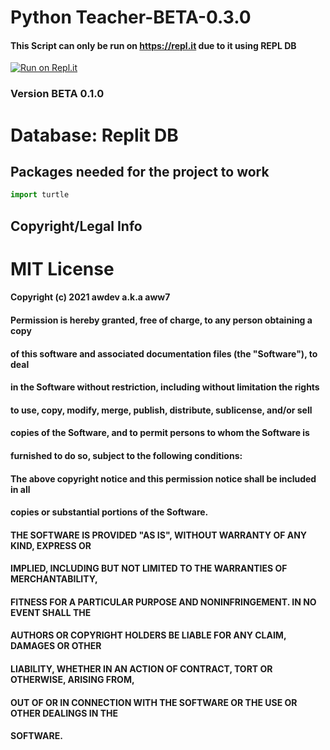 
# Python Teacher-BETA-0.3.0
#### This Script can only be run on https://repl.it due to it using REPL DB
[![Run on Repl.it](https://repl.it/badge/github/waarongoo/Python-Teacher)](https://repl.it/github/waarongoo/Python-Teacher)
### Version BETA 0.1.0
# Database: Replit DB
## Packages needed for the project to work 

```python
import turtle
```

## Copyright/Legal Info
# MIT License

#### Copyright (c) 2021 awdev a.k.a aww7

#### Permission is hereby granted, free of charge, to any person obtaining a copy
#### of this software and associated documentation files (the "Software"), to deal
#### in the Software without restriction, including without limitation the rights
#### to use, copy, modify, merge, publish, distribute, sublicense, and/or sell
#### copies of the Software, and to permit persons to whom the Software is
#### furnished to do so, subject to the following conditions:

#### The above copyright notice and this permission notice shall be included in all
#### copies or substantial portions of the Software.

#### THE SOFTWARE IS PROVIDED "AS IS", WITHOUT WARRANTY OF ANY KIND, EXPRESS OR
#### IMPLIED, INCLUDING BUT NOT LIMITED TO THE WARRANTIES OF MERCHANTABILITY,
#### FITNESS FOR A PARTICULAR PURPOSE AND NONINFRINGEMENT. IN NO EVENT SHALL THE
#### AUTHORS OR COPYRIGHT HOLDERS BE LIABLE FOR ANY CLAIM, DAMAGES OR OTHER
#### LIABILITY, WHETHER IN AN ACTION OF CONTRACT, TORT OR OTHERWISE, ARISING FROM,
#### OUT OF OR IN CONNECTION WITH THE SOFTWARE OR THE USE OR OTHER DEALINGS IN THE
#### SOFTWARE.
